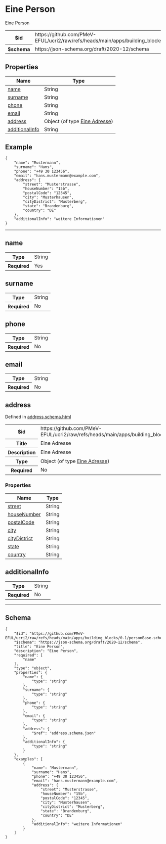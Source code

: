 

# Eine Person

<p>Eine Person</p>

<table>
<tbody>
<tr><th>$id</th><td>https://github.com/PMeV-EFUL/ucri2/raw/refs/heads/main/apps/building_blocks/0.1/personBase.schema.json</td></tr>
<tr><th>$schema</th><td>https://json-schema.org/draft/2020-12/schema</td></tr>
</tbody>
</table>

## Properties

<table class="jssd-properties-table"><thead><tr><th colspan="2">Name</th><th>Type</th></tr></thead><tbody><tr><td colspan="2"><a href="#name">name</a></td><td>String</td></tr><tr><td colspan="2"><a href="#surname">surname</a></td><td>String</td></tr><tr><td colspan="2"><a href="#phone">phone</a></td><td>String</td></tr><tr><td colspan="2"><a href="#email">email</a></td><td>String</td></tr><tr><td colspan="2"><a href="#address">address</a></td><td>Object (of type <a href="address.schema.html">Eine Adresse</a>)</td></tr><tr><td colspan="2"><a href="#additionalinfo">additionalInfo</a></td><td>String</td></tr></tbody></table>


## Example



```
{
    "name": "Mustermann",
    "surname": "Hans",
    "phone": "+49 30 123456",
    "email": "hans.mustermann@example.com",
    "address": {
        "street": "Musterstrasse",
        "houseNumber": "15b",
        "postalCode": "12345",
        "city": "Musterhausen",
        "cityDistrict": "Musterberg",
        "state": "Brandenburg",
        "country": "DE"
    },
    "additionalInfo": "weitere Informationen"
}
```



<hr />


## name


<table class="jssd-property-table">
  <tbody>
    <tr><th>Type</th><td colspan="2">String</td></tr>
    <tr>
      <th>Required</th>
      <td colspan="2">Yes</td>
    </tr>
    
  </tbody>
</table>




## surname


<table class="jssd-property-table">
  <tbody>
    <tr><th>Type</th><td colspan="2">String</td></tr>
    <tr>
      <th>Required</th>
      <td colspan="2">No</td>
    </tr>
    
  </tbody>
</table>




## phone


<table class="jssd-property-table">
  <tbody>
    <tr><th>Type</th><td colspan="2">String</td></tr>
    <tr>
      <th>Required</th>
      <td colspan="2">No</td>
    </tr>
    
  </tbody>
</table>




## email


<table class="jssd-property-table">
  <tbody>
    <tr><th>Type</th><td colspan="2">String</td></tr>
    <tr>
      <th>Required</th>
      <td colspan="2">No</td>
    </tr>
    
  </tbody>
</table>




## address

  <p>Defined in <a href="address.schema.html">address.schema.html</a></p>

<table class="jssd-property-table">
  <tbody>
    <tr>
      <th>$id</th>
      <td colspan="2">https://github.com/PMeV-EFUL/ucri2/raw/refs/heads/main/apps/building_blocks/0.1/address.schema.json</td>
    </tr>
    <tr>
      <th>Title</th>
      <td colspan="2">Eine Adresse</td>
    </tr>
    <tr>
      <th>Description</th>
      <td colspan="2">Eine Adresse</td>
    </tr>
    <tr><th>Type</th><td colspan="2">Object (of type <a href="address.schema.html">Eine Adresse</a>)</td></tr>
    <tr>
      <th>Required</th>
      <td colspan="2">No</td>
    </tr>
    
  </tbody>
</table>

### Properties
  <table class="jssd-properties-table"><thead><tr><th colspan="2">Name</th><th>Type</th></tr></thead><tbody><tr><td colspan="2"><a href="#addressstreet">street</a></td><td>String</td></tr><tr><td colspan="2"><a href="#addresshousenumber">houseNumber</a></td><td>String</td></tr><tr><td colspan="2"><a href="#addresspostalcode">postalCode</a></td><td>String</td></tr><tr><td colspan="2"><a href="#addresscity">city</a></td><td>String</td></tr><tr><td colspan="2"><a href="#addresscitydistrict">cityDistrict</a></td><td>String</td></tr><tr><td colspan="2"><a href="#addressstate">state</a></td><td>String</td></tr><tr><td colspan="2"><a href="#addresscountry">country</a></td><td>String</td></tr></tbody></table>



## additionalInfo


<table class="jssd-property-table">
  <tbody>
    <tr><th>Type</th><td colspan="2">String</td></tr>
    <tr>
      <th>Required</th>
      <td colspan="2">No</td>
    </tr>
    
  </tbody>
</table>









<hr />

## Schema
```
{
    "$id": "https://github.com/PMeV-EFUL/ucri2/raw/refs/heads/main/apps/building_blocks/0.1/personBase.schema.json",
    "$schema": "https://json-schema.org/draft/2020-12/schema",
    "title": "Eine Person",
    "description": "Eine Person",
    "required": [
        "name"
    ],
    "type": "object",
    "properties": {
        "name": {
            "type": "string"
        },
        "surname": {
            "type": "string"
        },
        "phone": {
            "type": "string"
        },
        "email": {
            "type": "string"
        },
        "address": {
            "$ref": "address.schema.json"
        },
        "additionalInfo": {
            "type": "string"
        }
    },
    "examples": [
        {
            "name": "Mustermann",
            "surname": "Hans",
            "phone": "+49 30 123456",
            "email": "hans.mustermann@example.com",
            "address": {
                "street": "Musterstrasse",
                "houseNumber": "15b",
                "postalCode": "12345",
                "city": "Musterhausen",
                "cityDistrict": "Musterberg",
                "state": "Brandenburg",
                "country": "DE"
            },
            "additionalInfo": "weitere Informationen"
        }
    ]
}
```


